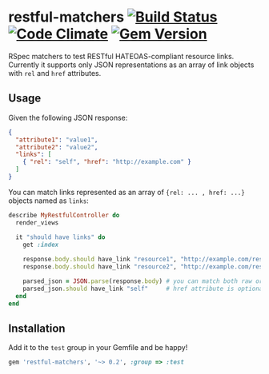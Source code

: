 # restful-matchers [![Build Status](https://travis-ci.org/marcoshack/restful-matchers.png?branch=master)](https://travis-ci.org/marcoshack/restful-matchers) [![Code Climate](https://codeclimate.com/github/marcoshack/restful-matchers.png)](https://codeclimate.com/github/marcoshack/restful-matchers) [![Gem Version](https://badge.fury.io/rb/restful-matchers.png)](http://badge.fury.io/rb/restful-matchers)

RSpec matchers to test RESTful HATEOAS-compliant resource links. Currently it supports only JSON representations as an array of link objects with `rel` and `href` attributes.


## Usage

Given the following JSON response:

```json
{
  "attribute1": "value1",
  "attribute2": "value2",
  "links": [
    { "rel": "self", "href": "http://example.com" }
  ]
}
```

You can match links represented as an array of `{rel: ... , href: ...}` objects named as `links`:

```ruby
describe MyRestfulController do
  render_views

  it "should have links" do
    get :index
    
    response.body.should have_link "resource1", "http://example.com/resource1"
    response.body.should have_link "resource2", "http://example.com/resource1"

    parsed_json = JSON.parse(response.body) # you can match both raw or parsed (hash) JSON
    parsed_json.should have_link "self"     # href attribute is optional
  end
end
```

## Installation

Add it to the `test` group in your Gemfile and be happy!

```ruby
gem 'restful-matchers', '~> 0.2', :group => :test
```
